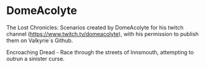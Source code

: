 # DomeAcolyte
The Lost Chronicles: Scenarios created by DomeAcolyte for his twitch channel (https://www.twitch.tv/domeacolyte), with his permission to publish them on Valkyrie`s Github.

Encroaching Dread - Race through the streets of Innsmouth, attempting to outrun a sinister curse.
